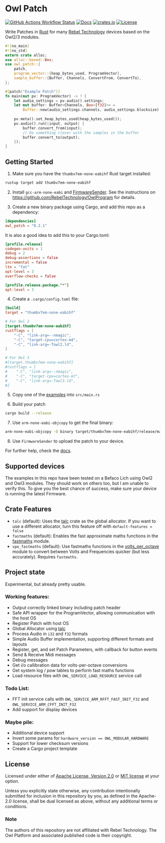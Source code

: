 # Owl Patch
[![GitHub Actions Workflow Status](https://img.shields.io/github/actions/workflow/status/orukusaki/owl_patch/rust.yml)](https://github.com/orukusaki/owl_patch/actions)
[![Docs](https://img.shields.io/docsrs/owl_patch)](https://docs.rs/owl_patch/latest/owl_patch/)
[![crates.io](https://img.shields.io/crates/v/owl_patch.svg)](https://crates.io/crates/owl_patch)
[![License](https://img.shields.io/crates/l/owl_patch.svg)](https://github.com/orukusaki/owl_patch/README.md)

Write Patches in [Rust](https://www.rust-lang.org/) for many [Rebel Technology](https://www.rebeltech.org/) devices based on the Owl2/3 modules.
```rust
#![no_main]
#![no_std]
extern crate alloc;
use alloc::boxed::Box;
use owl_patch::{
    patch,
    program_vector::{heap_bytes_used, ProgramVector},
    sample_buffer::{Buffer, Channels, ConvertFrom, ConvertTo},
};

#[patch("Example Patch")]
fn main(mut pv: ProgramVector) -> ! {
    let audio_settings = pv.audio().settings;
    let mut buffer: Buffer<Channels, Box<[f32]>> =
        Buffer::new(audio_settings.channels, audio_settings.blocksize);
        
    pv.meta().set_heap_bytes_used(heap_bytes_used());
    pv.audio().run(|input, output| {
        buffer.convert_from(input);
        // Do something clever with the samples in the buffer
        buffer.convert_to(output);
    });
}
```

## Getting Started

1. Make sure you have the `thumbv7em-none-eabihf` Rust target installed:
```bash
rustup target add thumbv7em-none-eabihf
```

2. Install `gcc-arm-none-eabi` and [FirmwareSender](<https://github.com/pingdynasty/FirmwareSender/releases>). See the instructions on <https://github.com/RebelTechnology/OwlProgram> for details.

3. Create a new binary package using Cargo, and add this repo as a dependency:
```toml   
[dependencies]
owl_patch = "0.2.1"
```
It is also a good idea to add this to your Cargo.toml:
```toml
[profile.release]
codegen-units = 1
debug = 2
debug-assertions = false
incremental = false
lto = "fat"
opt-level = 3
overflow-checks = false

[profile.release.package."*"]
opt-level = 3
```

4. Create a `.cargo/config.toml` file:
```toml
[build]
target = "thumbv7em-none-eabihf"

# For Owl 2
[target.thumbv7em-none-eabihf]
rustflags = [
    "-C", "link-arg=--nmagic",
    "-C", "target-cpu=cortex-m4",
    "-C", "link-arg=-Towl2.ld",
]

# For Owl 3
#[target.thumbv7em-none-eabihf]
#rustflags = [
#    "-C", "link-arg=--nmagic",
#    "-C", "target-cpu=cortex-m7",
#    "-C", "link-arg=-Towl3.ld",
#]
```

5. Copy one of the [examples](https://github.com/orukusaki/owl_patch/tree/main/examples) into `src/main.rs`

6. Build your patch
```bash
cargo build --release
```

7. Use `arm-none-eabi-objcopy` to get the final binary:
```bash
arm-none-eabi-objcopy -O binary target/thumbv7em-none-eabihf/release/main target/thumbv7em-none-eabihf/release/main.bin
```

8. Use `FirmwareSender` to upload the patch to your device.

For further help, check the [docs](https://docs.rs/owl_patch/latest/owl_patch/).

## Supported devices
The examples in this repo have been tested on a Befaco Lich using Owl2 and Owl3 modules.  They should work on others too, but I am unable to verify this.  To give you the best chance of success, make sure your device is running the latest Firmware.

## Crate Features
- `talc` (default): Uses the [talc](https://crates.io/crates/talc) crate as the global allocator. If you want to use a different allocator, turn this feature off with `default-features = false`
- `fastmaths` (default): Enables the fast approximate maths functions in the [fastmaths](https://docs.rs/owl_patch/latest/owl_patch/fastmaths/index.html) module.
- `vpo_fastmaths` (default): Use fastmaths functions in the [volts_per_octave](https://docs.rs/owl_patch/latest/owl_patch/volts_per_octave/index.html) module to convert between Volts and Frequencies quicker (but less accurately). Requires `fastmaths`.

## Project state
Experimental, but already pretty usable.

### Working features:
- Output correctly linked binary including patch header
- Safe API wrapper for the ProgramVector, allowing communication with the host OS
- Register Patch with host OS
- Global Allocator using [talc](https://crates.io/crates/talc)
- Process Audio in `i32` and `f32` formats
- Simple Audio Buffer implementation, supporting different formats and layouts
- Register, get, and set Patch Parameters, with callback for button events
- Send & Receive Midi messages
- Debug messages
- Get i/o callibration data for volts-per-octave conversions
- Get system log / pow tables to perform fast maths functions
- Load resource files with `OWL_SERVICE_LOAD_RESOURCE` service call

### Todo List:

- FFT init service calls with `OWL_SERVICE_ARM_RFFT_FAST_INIT_F32` and `OWL_SERVICE_ARM_CFFT_INIT_F32`
- Add support for display devices

### Maybe pile:

- Additional device support
- Invert some params for `hardware_version == OWL_MODULAR_HARDWARE`
- Support for lower checksum versions
- Create a Cargo project template

## License

Licensed under either of <a href="LICENSE-APACHE">Apache License, Version 2.0</a>
or <a href="LICENSE-MIT">MIT license</a> at your option.

Unless you explicitly state otherwise, any contribution intentionally submitted
for inclusion in this repository by you, as defined in the Apache-2.0 license,
shall be dual licensed as above, without any additional terms or conditions.

### Note
The authors of this repository are not affiliated with Rebel Technology. The Owl Platform and associated published code is their copyright.
